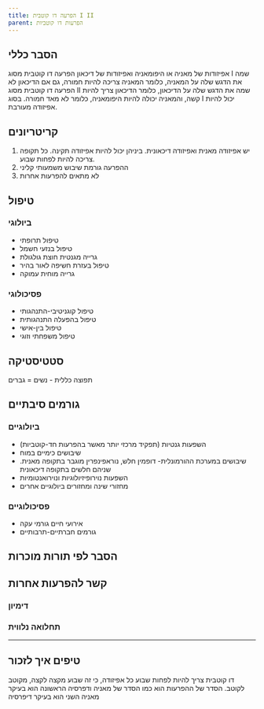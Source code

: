 ```yaml
---
title: הפרעה דו קוטבית I II
parent: הפרעות דו קוטביות
---
```


## הסבר כללי 
אפיזודות של מאניה או היפומאניה ואפיזודות של דיכאון
הפרעה דו קוטבית מסוג I שמה את הדגש שלה על המאניה, כלומר המאניה צריכה להיות חמורה, גם אם הדיכאון לא
הפרעה דו קוטבית מסוג II שמה את הדגש שלה על הדיכאון, כלומר הדיכאון צריך להיות קשה, והמאניה יכולה להיות היפומאניה, כלומר לא מאד חמורה.
בסוג I יכול להיות אפיזודה מעורבת.

## קריטריונים
1. יש אפיזודה מאנית ואפיזודה דיכאונית. ביניהן יכול להיות אפיזודה תקינה. כל תקופה צריכה להיות לפחות שבוע.
2. ההפרעה גורמת שיבוש משמעותי קליני
3. לא מתאים להפרעות אחרות
## טיפול
### ביולוגי
- טיפול תרופתי
- טיפול בנזעי חשמל
- גרייה מגנטית חוצת גולגולת
- טיפול בעזרת חשיפה לאור בהיר
- גרייה מוחית עמוקה
### פסיכולוגי
- טיפול קוגניטיבי-התנהגותי
- טיפול בהפעלה התנהגותית
- טיפול בין-אישי
- טיפול משפחתי וזוגי

## סטטיסטיקה
תפוצה כללית - 
נשים = גברים
## גורמים סיבתיים
### ביולוגיים

- השפעות גנטיות (תפקיד מרכזי יותר מאשר בהפרעות חד-קוטביות)
- שיבושים כימיים במוח
- שיבושים במערכת ההורמונלית- דופמין חלש, נוראפינפרין מוגבר בתקופה מאנית. שניהם חלשים בתקופה דיכאונית
- השפעות נוירופיזיולוגיות ונוירואנטומיות
- מחזורי שינה ומחזורים ביולוגיים אחרים
### פסיכולוגיים

- אירועי חיים גורמי עקה
- גורמים חברתיים-תרבותיים
## הסבר לפי תורות מוכרות


## קשר להפרעות אחרות

### דימיון

### תחלואה נלווית

___
## טיפים איך לזכור
דו קוטבית צריך להיות לפחות שבוע כל אפיזודה, כי זה שבוע מקצה לקצה, מקוטב לקוטב.
הסדר של ההפרעות הוא כמו הסדר של מאניה ודפרסיה
הראשונה הוא בעיקר מאניה
השני הוא בעיקר דיפרסיה



<script src="https://utteranc.es/client.js"
        repo="AdiShamir/AdiShamir.github.io"
        issue-term="pathname"
        label="comment"
        theme="github-dark"
        crossorigin="anonymous"
        async>
</script>
